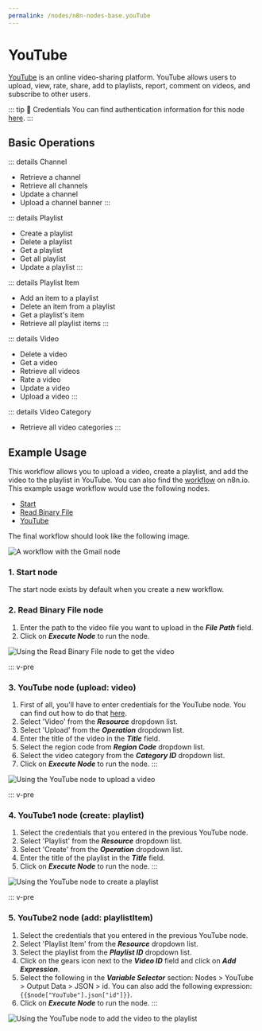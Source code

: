 ```yaml
---
permalink: /nodes/n8n-nodes-base.youTube
---
```


# YouTube

[YouTube](https://www.youtube.com) is an online video-sharing platform. YouTube allows users to upload, view, rate, share, add to playlists, report, comment on videos, and subscribe to other users.

::: tip 🔑 Credentials
You can find authentication information for this node [here](../../../credentials/Google/README.md).
:::

## Basic Operations

::: details Channel
- Retrieve a channel
- Retrieve all channels
- Update a channel
- Upload a channel banner
:::

::: details Playlist
- Create a playlist
- Delete a playlist
- Get a playlist
- Get all playlist
- Update a playlist
:::

::: details Playlist Item
- Add an item to a playlist
- Delete an item from a playlist
- Get a playlist's item
- Retrieve all playlist items
:::

::: details Video
- Delete a video
- Get a video
- Retrieve all videos
- Rate a video
- Update a video
- Upload a video
:::

::: details Video Category
- Retrieve all video categories
:::

## Example Usage

This workflow allows you to upload a video, create a playlist, and add the video to the playlist in YouTube. You can also find the [workflow](https://n8n.io/workflows/638) on n8n.io. This example usage workflow would use the following nodes.
- [Start](../../core-nodes/Start/README.md)
- [Read Binary File](../../core-nodes/ReadBinaryFile/README.md)
- [YouTube]()

The final workflow should look like the following image.

![A workflow with the Gmail node](./workflow.png)

### 1. Start node

The start node exists by default when you create a new workflow.

### 2. Read Binary File node

1. Enter the path to the video file you want to upload in the ***File Path*** field. 
2. Click on ***Execute Node*** to run the node.

![Using the Read Binary File node to get the video](./ReadBinaryFile_node.png)


::: v-pre
### 3. YouTube node (upload: video)

1. First of all, you'll have to enter credentials for the YouTube node. You can find out how to do that [here](../../../credentials/Google/README.md).
2. Select 'Video' from the ***Resource*** dropdown list.
3. Select 'Upload' from the ***Operation*** dropdown list.
4. Enter the title of the video in the ***Title*** field. 
5. Select the region code from ***Region Code*** dropdown list.
6. Select the video category from the ***Category ID*** dropdown list.
7. Click on ***Execute Node*** to run the node.
:::

![Using the YouTube node to upload a video](./YouTube_node.png)


::: v-pre
### 4. YouTube1 node (create: playlist)

1. Select the credentials that you entered in the previous YouTube node.
2. Select 'Playlist' from the ***Resource*** dropdown list.
3. Select 'Create' from the ***Operation*** dropdown list.
4. Enter the title of the playlist in the ***Title*** field.
5. Click on ***Execute Node*** to run the node.
:::

![Using the YouTube node to create a playlist](./YouTube1_node.png)


::: v-pre
### 5. YouTube2 node (add: playlistItem)

1. Select the credentials that you entered in the previous YouTube node.
2. Select 'Playlist Item' from the ***Resource*** dropdown list.
3. Select the playlist from the ***Playlist ID*** dropdown list.
4. Click on the gears icon next to the ***Video ID*** field and click on ***Add Expression***.
5. Select the following in the ***Variable Selector*** section: Nodes > YouTube > Output Data > JSON > id. You can also add the following expression: `{{$node["YouTube"].json["id"]}}`.
6. Click on ***Execute Node*** to run the node.
:::

![Using the YouTube node to add the video to the playlist](./YouTube2_node.png)
